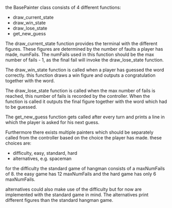 the BasePainter class consists of 4 different functions:
- draw_current_state
- draw_win_state
- draw_lose_state
- get_new_guess

The draw_current_state function provides the terminal with the different figures. These figures are determined by the number of faults a player has made, numFails. The numFails used in this function should be the max number of fails - 1, as the final fail will invoke the draw_lose_state function.

The draw_win_state function is called when a player has guessed the word correctly. this function draws a win figure and outputs a congratulation together with the word.

The draw_lose_state function is called when the max number of fails is reached, this number of fails is recorded by the controller. When the function is called it outputs the final figure together with the word which had to be guessed.

The get_new_guess function gets called after every turn and prints a line in which the player is asked for his next guess.  

Furthermore there exists multiple painters which should be separately called from the controller based on the choice the player has made. these choices are:
- difficulty, easy, standard, hard
- alternatives, e.g. spaceman

for the difficulty the standard game of hangman consists of a maxNumFails of 8. the easy game has 12 maxNumFails and the hard game has only 6 maxNumFails.

alternatives could also make use of the difficulty but for now are implemented with the standard game in mind. The alternatives print different figures than the standard hangman game.
